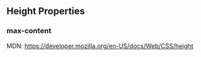 

## Height Properties


### max-content

MDN: <https://developer.mozilla.org/en-US/docs/Web/CSS/height>





